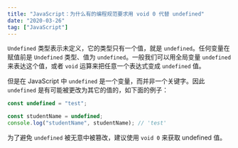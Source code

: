 ```yaml
---
title: "JavaScript：为什么有的编程规范要求用 void 0 代替 undefined"
date: "2020-03-26"
tag: ["JavaScript"]
---
```


`Undefined` 类型表示未定义，它的类型只有一个值，就是 `undefined`。任何变量在赋值前是 `Undefined` 类型、值为 `undefined`。一般我们可以用全局变量 `undefined` 来表达这个值，或者 `void` 运算来把任意一个表达式变成 `undefined` 值。

但是在 JavaScript 中 `undefined` 是一个变量，而并非一个关键字。因此 `undefined` 是有可能被更改为其它的值的，如下面的例子：

```js
const undefined = "test";

const studentName = undefined;
console.log("studentName", studentName); // 'test'
```

为了避免 `undefined` 被无意中被篡改，建议使用 `void 0` 来获取 undefined 值。
